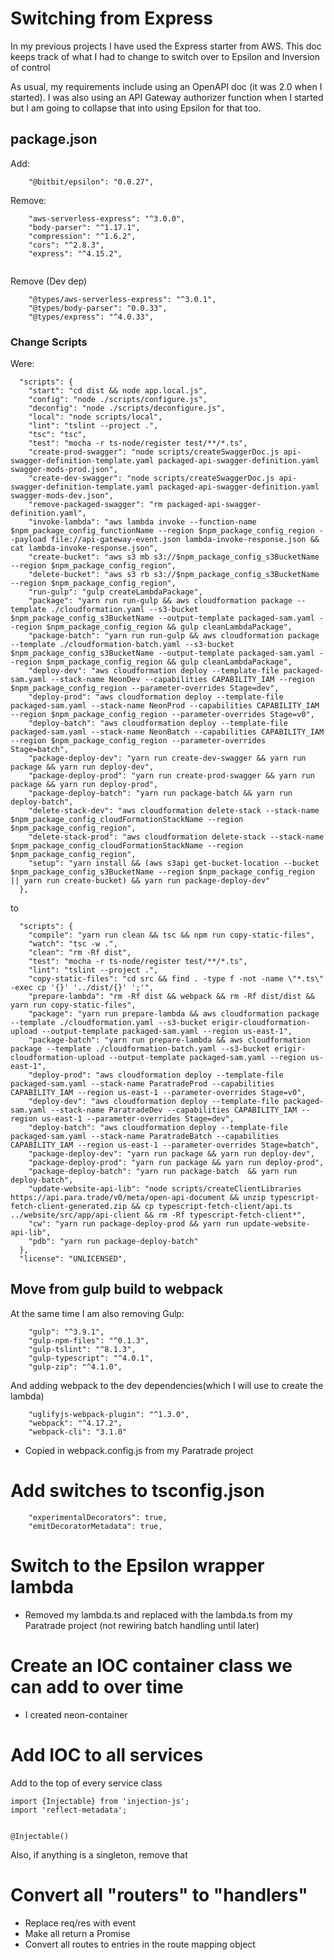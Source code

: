 # Switching from Express

In my previous projects I have used the Express starter from AWS.  This doc keeps track of what I had to change to
switch over to Epsilon and Inversion of control

As usual, my requirements include using an OpenAPI doc (it was 2.0 when I started).  I was also using an API Gateway
authorizer function when I started but I am going to collapse that into using Epsilon for that too.


## package.json

Add:

```
    "@bitbit/epsilon": "0.0.27",

```

Remove:

```
    "aws-serverless-express": "^3.0.0",
    "body-parser": "^1.17.1",
    "compression": "^1.6.2",
    "cors": "^2.8.3",
    "express": "^4.15.2",


```

Remove (Dev dep)

```
    "@types/aws-serverless-express": "^3.0.1",
    "@types/body-parser": "0.0.33",
    "@types/express": "^4.0.33",
```

### Change Scripts
Were:

```
  "scripts": {
    "start": "cd dist && node app.local.js",
    "config": "node ./scripts/configure.js",
    "deconfig": "node ./scripts/deconfigure.js",
    "local": "node scripts/local",
    "lint": "tslint --project .",
    "tsc": "tsc",
    "test": "mocha -r ts-node/register test/**/*.ts",
    "create-prod-swagger": "node scripts/createSwaggerDoc.js api-swagger-definition-template.yaml packaged-api-swagger-definition.yaml swagger-mods-prod.json",
    "create-dev-swagger": "node scripts/createSwaggerDoc.js api-swagger-definition-template.yaml packaged-api-swagger-definition.yaml swagger-mods-dev.json",
    "remove-packaged-swagger": "rm packaged-api-swagger-definition.yaml",
    "invoke-lambda": "aws lambda invoke --function-name $npm_package_config_functionName --region $npm_package_config_region --payload file://api-gateway-event.json lambda-invoke-response.json && cat lambda-invoke-response.json",
    "create-bucket": "aws s3 mb s3://$npm_package_config_s3BucketName --region $npm_package_config_region",
    "delete-bucket": "aws s3 rb s3://$npm_package_config_s3BucketName --region $npm_package_config_region",
    "run-gulp": "gulp createLambdaPackage",
    "package": "yarn run run-gulp && aws cloudformation package --template ./cloudformation.yaml --s3-bucket $npm_package_config_s3BucketName --output-template packaged-sam.yaml --region $npm_package_config_region && gulp cleanLambdaPackage",
    "package-batch": "yarn run run-gulp && aws cloudformation package --template ./cloudformation-batch.yaml --s3-bucket $npm_package_config_s3BucketName --output-template packaged-sam.yaml --region $npm_package_config_region && gulp cleanLambdaPackage",
    "deploy-dev": "aws cloudformation deploy --template-file packaged-sam.yaml --stack-name NeonDev --capabilities CAPABILITY_IAM --region $npm_package_config_region --parameter-overrides Stage=dev",
    "deploy-prod": "aws cloudformation deploy --template-file packaged-sam.yaml --stack-name NeonProd --capabilities CAPABILITY_IAM --region $npm_package_config_region --parameter-overrides Stage=v0",
    "deploy-batch": "aws cloudformation deploy --template-file packaged-sam.yaml --stack-name NeonBatch --capabilities CAPABILITY_IAM --region $npm_package_config_region --parameter-overrides Stage=batch",
    "package-deploy-dev": "yarn run create-dev-swagger && yarn run package && yarn run deploy-dev",
    "package-deploy-prod": "yarn run create-prod-swagger && yarn run package && yarn run deploy-prod",
    "package-deploy-batch": "yarn run package-batch && yarn run deploy-batch",
    "delete-stack-dev": "aws cloudformation delete-stack --stack-name $npm_package_config_cloudFormationStackName --region $npm_package_config_region",
    "delete-stack-prod": "aws cloudformation delete-stack --stack-name $npm_package_config_cloudFormationStackName --region $npm_package_config_region",
    "setup": "yarn install && (aws s3api get-bucket-location --bucket $npm_package_config_s3BucketName --region $npm_package_config_region || yarn run create-bucket) && yarn run package-deploy-dev"
  },
```

to 

```
  "scripts": {
    "compile": "yarn run clean && tsc && npm run copy-static-files",
    "watch": "tsc -w .",
    "clean": "rm -Rf dist",
    "test": "mocha -r ts-node/register test/**/*.ts",
    "lint": "tslint --project .",
    "copy-static-files": "cd src && find . -type f -not -name \"*.ts\" -exec cp '{}' '../dist/{}' ';'",
    "prepare-lambda": "rm -Rf dist && webpack && rm -Rf dist/dist && yarn run copy-static-files",
    "package": "yarn run prepare-lambda && aws cloudformation package --template ./cloudformation.yaml --s3-bucket erigir-cloudformation-upload --output-template packaged-sam.yaml --region us-east-1",
    "package-batch": "yarn run prepare-lambda && aws cloudformation package --template ./cloudformation-batch.yaml --s3-bucket erigir-cloudformation-upload --output-template packaged-sam.yaml --region us-east-1",
    "deploy-prod": "aws cloudformation deploy --template-file packaged-sam.yaml --stack-name ParatradeProd --capabilities CAPABILITY_IAM --region us-east-1 --parameter-overrides Stage=v0",
    "deploy-dev": "aws cloudformation deploy --template-file packaged-sam.yaml --stack-name ParatradeDev --capabilities CAPABILITY_IAM --region us-east-1 --parameter-overrides Stage=dev",
    "deploy-batch": "aws cloudformation deploy --template-file packaged-sam.yaml --stack-name ParatradeBatch --capabilities CAPABILITY_IAM --region us-east-1 --parameter-overrides Stage=batch",
    "package-deploy-dev": "yarn run package && yarn run deploy-dev",
    "package-deploy-prod": "yarn run package && yarn run deploy-prod",
    "package-deploy-batch": "yarn run package-batch  && yarn run deploy-batch",
    "update-website-api-lib": "node scripts/createClientLibraries https://api.para.trade/v0/meta/open-api-document && unzip typescript-fetch-client-generated.zip && cp typescript-fetch-client/api.ts ../website/src/app/api-client && rm -Rf typescript-fetch-client*",
    "cw": "yarn run package-deploy-prod && yarn run update-website-api-lib",
    "pdb": "yarn run package-deploy-batch"
  },
  "license": "UNLICENSED",

```


## Move from gulp build to webpack


At the same time I am also removing Gulp: 

```
    "gulp": "^3.9.1",
    "gulp-npm-files": "^0.1.3",
    "gulp-tslint": "^8.1.3",
    "gulp-typescript": "^4.0.1",
    "gulp-zip": "^4.1.0",
```

And adding webpack to the dev dependencies(which I will use to create the lambda)

```
    "uglifyjs-webpack-plugin": "^1.3.0",
    "webpack": "^4.17.2",
    "webpack-cli": "3.1.0"

```

* Copied in webpack.config.js from my Paratrade project

# Add switches to tsconfig.json

```
    "experimentalDecorators": true,
    "emitDecoratorMetadata": true,

```

# Switch to the Epsilon wrapper lambda

* Removed my lambda.ts and replaced with the lambda.ts from my Paratrade project (not rewiring batch handling until later)

# Create an IOC container class we can add to over time

* I created neon-container

# Add IOC to all services

Add to the top of every service class
```
import {Injectable} from 'injection-js';
import 'reflect-metadata';


@Injectable()

```

Also, if anything is a singleton, remove that

# Convert all "routers" to "handlers"

* Replace req/res with event
* Make all return a Promise<T>
* Convert all routes to entries in the route mapping object
